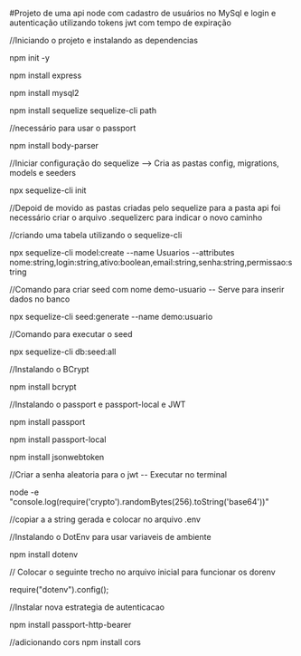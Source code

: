 #Projeto de uma api node com cadastro de usuários no MySql e login e autenticação utilizando tokens jwt com tempo de expiração


//Iniciando o projeto e instalando as dependencias

npm init -y

npm install express

npm install mysql2

npm install sequelize sequelize-cli path

//necessário para usar o passport

npm install body-parser 

//Iniciar configuração do sequelize --> Cria as pastas config, migrations, models e seeders

npx sequelize-cli init

//Depoid de movido as pastas criadas pelo sequelize para a pasta api foi necessário criar o arquivo .sequelizerc para indicar o novo caminho

//criando uma tabela utilizando o sequelize-cli

npx sequelize-cli model:create --name Usuarios --attributes nome:string,login:string,ativo:boolean,email:string,senha:string,permissao:string

//Comando para criar seed com nome demo-usuario -- Serve para inserir dados no banco

npx sequelize-cli seed:generate --name demo:usuario

//Comando para executar o seed

npx sequelize-cli db:seed:all

//Instalando o BCrypt

npm install bcrypt

//Instalando o passport e passport-local e JWT

npm install passport

npm install passport-local

npm install jsonwebtoken

//Criar a senha aleatoria para o jwt -- Executar no terminal

node -e "console.log(require('crypto').randomBytes(256).toString('base64'))"

//copiar a a string gerada e colocar no arquivo .env

//Instalando o DotEnv para usar variaveis de ambiente

npm install dotenv

// Colocar o seguinte trecho no arquivo inicial para funcionar os dorenv

require("dotenv").config();

//Instalar nova estrategia de autenticacao

npm install passport-http-bearer

//adicionando cors
npm install cors